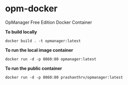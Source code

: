 # opm-docker
OpManager Free Edition Docker Container

**To build locally**

    docker build . -t opmanager:latest

**To run the local image container**

    docker run -d -p 8060:80 opmanager:latest


**To run the public container**

    docker run -d -p 8060:80 prashanthrv/opmanager:latest
